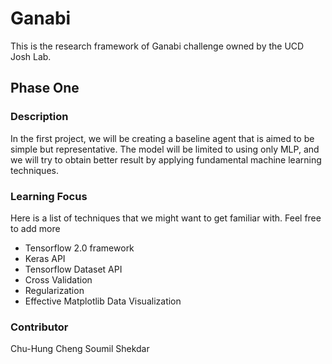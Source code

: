 # Ganabi
This is the research framework of Ganabi challenge owned by the UCD Josh Lab.

## Phase One

### Description
In the first project, we will be creating a baseline agent that is aimed to be simple but representative. The model will be limited to using only MLP, and we will try to obtain better result by applying fundamental machine learning techniques.

### Learning Focus
Here is a list of techniques that we might want to get familiar with. Feel free to add more
- Tensorflow 2.0 framework
- Keras API
- Tensorflow Dataset API
- Cross Validation
- Regularization
- Effective Matplotlib Data Visualization

### Contributor
Chu-Hung Cheng
Soumil Shekdar